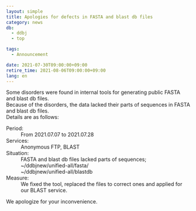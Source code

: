 ```yaml
---
layout: simple
title: Apologies for defects in FASTA and blast db files
category: news
db:
  - ddbj
  - top

tags:
  - Announcement

date: 2021-07-30T09:00:00+09:00
retire_time: 2021-08-06T09:00:00+09:00
lang: en
---
```


<p>Some disorders were found in internal tools for generating public FASTA and blast db files. <br>Because of the disorders, the data lacked their parts of sequences in FASTA and blast db files. <br>Details are as follows: </p>

<dl>
    <dt>Period:</dt>
    <dd>From 2021.07.07 to 2021.07.28</dd>
    <dt>Services:</dt>
    <dd>Anonymous FTP, BLAST</dd>
    <dt>Situation:</dt>
    <dd>FASTA and blast db files lacked parts of sequences; <br>    ~/ddbjnew/unified-all/fasta/<br>    ~/ddbjnew/unified-all/blastdb<br></dd>
    <dt>Measure:</dt>
    <dd>We fixed the tool, replaced the files to correct ones and applied for our BLAST service.</dd>
</dl>

<p>We apologize for your inconvenience.</p>



